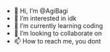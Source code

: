 - 👋 Hi, I’m @AgiBagi
- 👀 I’m interested in idk
- 🌱 I’m currently learning coding
- 💞️ I’m looking to collaborate on 
- 📫 How to reach me, you dont

<!---
AgiBagi/AgiBagi is a ✨ special ✨ repository because its `README.md` (this file) appears on your GitHub profile.
You can click the Preview link to take a look at your changes.
--->
